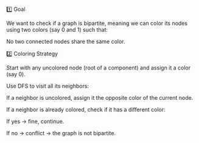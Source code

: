 1️⃣ Goal

We want to check if a graph is bipartite, meaning we can color its nodes using two colors (say 0 and 1) such that:

No two connected nodes share the same color.

2️⃣ Coloring Strategy

Start with any uncolored node (root of a component) and assign it a color (say 0).

Use DFS to visit all its neighbors:

If a neighbor is uncolored, assign it the opposite color of the current node.

If a neighbor is already colored, check if it has a different color:

If yes → fine, continue.

If no → conflict → the graph is not bipartite.
